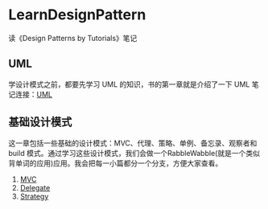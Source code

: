 # LearnDesignPattern
读《Design Patterns by Tutorials》笔记
## UML
学设计模式之前，都要先学习 UML 的知识，书的第一章就是介绍了一下 UML 笔记连接：[UML](https://zhangdongpo.github.io/2018/08/10/%E8%AF%BB%E3%80%8ADesign-Patterns-by-Tutorials%E3%80%8B%E7%AC%94%E8%AE%B0%E2%80%94%E2%80%94UML%E5%9B%BE/)
## 基础设计模式
这一章包括一些基础的设计模式：MVC、代理、策略、单例、备忘录、观察者和 build 模式。通过学习这些设计模式，我们会做一个RabbleWabble(就是一个类似背单词的应用)应用。我会把每一小篇都分一个分支，方便大家查看。
1. [MVC](https://github.com/zhangdongpo/LearnDesignPattern/tree/MVC)
2. [Delegate](https://github.com/zhangdongpo/LearnDesignPattern/tree/Delegate)
3. [Strategy](https://github.com/zhangdongpo/LearnDesignPattern/tree/Strategy)
                   
